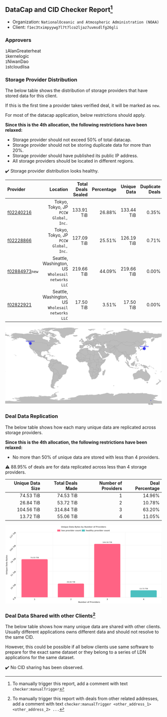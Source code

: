 ## DataCap and CID Checker Report[^1]
 - Organization: `NationalOceanic and Atmospheric Administration (NOAA)`
 - Client: `f1ec3tximpyywg7l7t7lco2ljaz7uvmsdlfg26gli`
### Approvers
`1`AlanGreaterheat<br/>`1`kernelogic<br/>`1`NiwanDao<br/>`1`stcloudlisa


### Storage Provider Distribution
The below table shows the distribution of storage providers that have stored data for this client.

If this is the first time a provider takes verified deal, it will be marked as `new`.

For most of the datacap application, below restrictions should apply.

**Since this is the 4th allocation, the following restrictions have been relaxed:**
 - Storage provider should not exceed 50% of total datacap.
 - Storage provider should not be storing duplicate data for more than 20%.
 - Storage provider should have published its public IP address.
 - All storage providers should be located in different regions.

✔️ Storage provider distribution looks healthy.

| Provider                                                    |                                             Location | Total Deals Sealed | Percentage | Unique Data | Duplicate Deals |
| :---------------------------------------------------------- | ---------------------------------------------------: | -----------------: | ---------: | ----------: | --------------: |
| [f02240216](https://filfox.info/en/address/f02240216)       |             Tokyo, Tokyo, JP<br/>`PCCW Global, Inc.` |         133.91 TiB |     26.88% |  133.44 TiB |           0.35% |
| [f02228866](https://filfox.info/en/address/f02228866)       |             Tokyo, Tokyo, JP<br/>`PCCW Global, Inc.` |         127.09 TiB |     25.51% |  126.19 TiB |           0.71% |
| [f02884973](https://filfox.info/en/address/f02884973)`new`  | Seattle, Washington, US<br/>`Wholesail networks LLC` |         219.66 TiB |     44.09% |  219.66 TiB |           0.00% |
| [f02822921](https://filfox.info/en/address/f02822921)       | Seattle, Washington, US<br/>`Wholesail networks LLC` |          17.50 TiB |      3.51% |   17.50 TiB |           0.00% |

<img src="https://raw.githubusercontent.com/data-preservation-programs/filplus-checker-assets/main/filecoin-project/filecoin-plus-large-datasets/issues/2285/1704678210555.png"/>

### Deal Data Replication
The below table shows how each many unique data are replicated across storage providers.


**Since this is the 4th allocation, the following restrictions have been relaxed:**
- No more than 50% of unique data are stored with less than 4 providers.

⚠️ 88.95% of deals are for data replicated across less than 4 storage providers.

| Unique Data Size | Total Deals Made | Number of Providers | Deal Percentage |
| ---------------: | ---------------: | ------------------: | --------------: |
|        74.53 TiB |        74.53 TiB |                   1 |          14.96% |
|        26.84 TiB |        53.72 TiB |                   2 |          10.78% |
|       104.56 TiB |       314.84 TiB |                   3 |          63.20% |
|        13.72 TiB |        55.06 TiB |                   4 |          11.05% |

<img src="https://raw.githubusercontent.com/data-preservation-programs/filplus-checker-assets/main/filecoin-project/filecoin-plus-large-datasets/issues/2285/1704678211523.png"/>

### Deal Data Shared with other Clients[^3]
The below table shows how many unique data are shared with other clients.
Usually different applications owns different data and should not resolve to the same CID.

However, this could be possible if all below clients use same software to prepare for the exact same dataset or they belong to a series of LDN applications for the same dataset.

✔️ No CID sharing has been observed.

[^1]: To manually trigger this report, add a comment with text `checker:manualTrigger`

[^2]: Deals from those addresses are combined into this report as they are specified with `checker:manualTrigger`

[^3]: To manually trigger this report with deals from other related addresses, add a comment with text `checker:manualTrigger <other_address_1> <other_address_2> ...`
